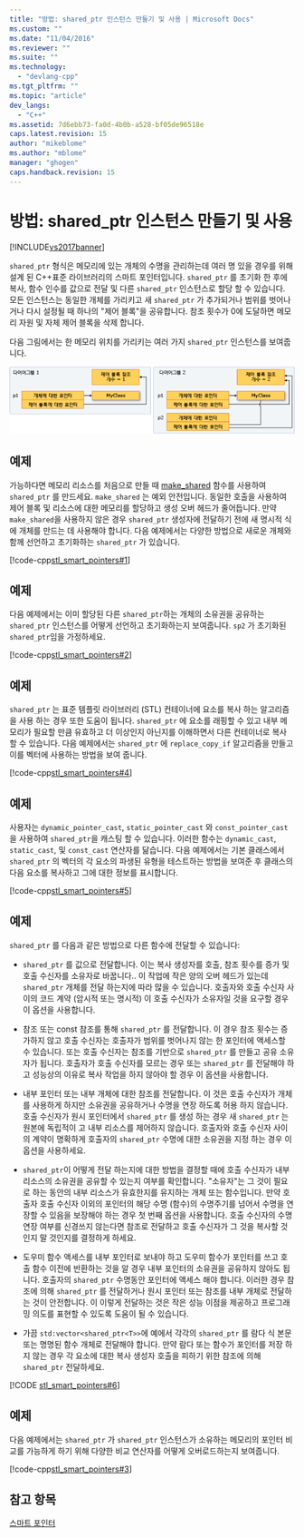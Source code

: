 ```yaml
---
title: "방법: shared_ptr 인스턴스 만들기 및 사용 | Microsoft Docs"
ms.custom: ""
ms.date: "11/04/2016"
ms.reviewer: ""
ms.suite: ""
ms.technology: 
  - "devlang-cpp"
ms.tgt_pltfrm: ""
ms.topic: "article"
dev_langs: 
  - "C++"
ms.assetid: 7d6ebb73-fa0d-4b0b-a528-bf05de96518e
caps.latest.revision: 15
author: "mikeblome"
ms.author: "mblome"
manager: "ghogen"
caps.handback.revision: 15
---
```

# 방법: shared_ptr 인스턴스 만들기 및 사용
[!INCLUDE[vs2017banner](../assembler/inline/includes/vs2017banner.md)]

`shared_ptr` 형식은 메모리에 있는 개체의 수명을 관리하는데 여러 명 있을 경우를 위해 설계 된 C\+\+표준 라이브러리의 스마트 포인터입니다.  `shared_ptr` 를 초기화 한 후에 복사, 함수 인수를 값으로 전달 및 다른 `shared_ptr` 인스턴스로 할당 할 수 있습니다.  모든 인스턴스는 동일한 개체를 가리키고 새 `shared_ptr` 가 추가되거나 범위를 벗어나거나 다시 설정될 때 하나의 "제어 블록"을 공유합니다.  참조 횟수가 0에 도달하면 메모리 자원 및 자체 제어 블록을 삭제 합니다.  
  
 다음 그림에서는 한 메모리 위치를 가리키는 여러 가지 `shared_ptr` 인스턴스를 보여줍니다.  
  
 [![공유 포인터](../cpp/media/shared_ptr.png "shared\_ptr")](assetId:///9785ad08-31d8-411a-86a9-fb9cd9684c27)  
  
## 예제  
 가능하다면 메모리 리소스를 처음으로 만들 때 [make\_shared](../Topic/make_shared%20\(%3Cmemory%3E\).md) 함수를 사용하여 `shared_ptr` 를 만드세요.  `make_shared` 는 예외 안전입니다.  동일한 호출을 사용하여 제어 블록 및 리소스에 대한 메모리를 할당하고 생성 오버 헤드가 줄어듭니다.  만약 `make_shared`을 사용하지 않은 경우 `shared_ptr` 생성자에 전달하기 전에 새 명시적 식에 개체를 만드는 데 사용해야 합니다.  다음 예제에서는 다양한 방법으로 새로운 개체와 함께 선언하고 초기화하는 `shared_ptr` 가 있습니다.  
  
 [!code-cpp[stl_smart_pointers#1](../cpp/codesnippet/CPP/how-to-create-and-use-shared-ptr-instances_1.cpp)]  
  
## 예제  
 다음 예제에서는 이미 할당된 다른 `shared_ptr`하는 개체의 소유권을 공유하는 `shared_ptr` 인스턴스를 어떻게 선언하고 초기화하는지 보여줍니다.  `sp2` 가 초기화된 `shared_ptr`임을 가정하세요.  
  
 [!code-cpp[stl_smart_pointers#2](../cpp/codesnippet/CPP/how-to-create-and-use-shared-ptr-instances_2.cpp)]  
  
## 예제  
 `shared_ptr` 는 표준 템플릿 라이브러리 \(STL\) 컨테이너에 요소를 복사 하는 알고리즘을 사용 하는 경우 또한 도움이 됩니다.  `shared_ptr` 에 요소를 래핑할 수 있고 내부 메모리가 필요할 만큼 유효하고 더 이상인지 아닌지를 이해하면서 다른 컨테이너로 복사 할 수 있습니다.  다음 예제에서는 `shared_ptr` 에 `replace_copy_if` 알고리즘을 만들고 이를 벡터에 사용하는 방법을 보여 줍니다.  
  
 [!code-cpp[stl_smart_pointers#4](../cpp/codesnippet/CPP/how-to-create-and-use-shared-ptr-instances_3.cpp)]  
  
## 예제  
 사용자는 `dynamic_pointer_cast`, `static_pointer_cast` 와 `const_pointer_cast` 을 사용하여 `shared_ptr`을 캐스팅 할 수 있습니다.  이러한 함수는 `dynamic_cast`, `static_cast`, 및 `const_cast` 연산자를 닮습니다.  다음 예제에서는 기본 클래스에서 `shared_ptr` 의 벡터의 각 요소의 파생된 유형을 테스트하는 방법을 보여준 후 클래스의 다음 요소를 복사하고 그에 대한 정보를 표시합니다.  
  
 [!code-cpp[stl_smart_pointers#5](../cpp/codesnippet/CPP/how-to-create-and-use-shared-ptr-instances_4.cpp)]  
  
## 예제  
 `shared_ptr` 를 다음과 같은 방법으로 다른 함수에 전달할 수 있습니다:  
  
-   `shared_ptr` 를 값으로 전달합니다.  이는 복사 생성자를 호출, 참조 횟수를 증가 및 호출 수신자를 소유자로 바꿉니다..  이 작업에 작은 양의 오버 헤드가 있는데 `shared_ptr` 개체를 전달 하는지에 따라 많을 수 있습니다.  호출자와 호출 수신자 사이의 코드 계약 \(암시적 또는 명시적\) 이 호출 수신자가 소유자일 것을 요구할 경우 이 옵션을 사용합니다.  
  
-   참조 또는 const 참조를 통해 `shared_ptr` 를 전달합니다.  이 경우 참조 횟수는 증가하지 않고 호출 수신자는 호출자가 범위를 벗어나지 않는 한 포인터에 액세스할 수 있습니다.  또는 호출 수신자는 참조를 기반으로 `shared_ptr` 를 만들고 공유 소유자가 됩니다.  호출자가 호출 수신자를 모르는 경우 또는 `shared_ptr` 를 전달해야 하고 성능상의 이유로 복사 작업을 하지 않아야 할 경우 이 옵션을 사용합니다.  
  
-   내부 포인터 또는 내부 개체에 대한 참조를 전달합니다.  이 것은 호출 수신자가 개체를 사용하게 하지만 소유권을 공유하거나 수명을 연장 하도록 허용 하지 않습니다.  호출 수신자가 원시 포인터에서 `shared_ptr` 를 생성 하는 경우 새 `shared_ptr` 는 원본에 독립적이 고 내부 리소스를 제어하지 않습니다.  호출자와 호출 수신자 사이의 계약이 명확하게 호출자의 `shared_ptr` 수명에 대한 소유권을 지정 하는 경우 이 옵션을 사용하세요.  
  
-   `shared_ptr`이 어떻게 전달 하는지에 대한 방법을 결정할 때에 호출 수신자가 내부 리소스의 소유권을 공유할 수 있는지 여부를 확인합니다.  "소유자"는 그 것이 필요로 하는 동안의 내부 리소스가 유효한지를 유지하는 개체 또는 함수입니다.  만약 호출자 호출 수신자 이외의 포인터의 해당 수명 \(함수\)의 수명주기를 넘어서 수명을 연장할 수 있음을 보장해야 하는 경우 첫 번째 옵션을 사용합니다.  호출 수신자의 수명 연장 여부를 신경쓰지 않는다면 참조로 전달하고 호출 수신자가 그 것을 복사할 것인지 말 것인지를 결정하게 하세요.  
  
-   도우미 함수 액세스를 내부 포인터로 보내야 하고 도우미 함수가 포인터를 쓰고 호출 함수 이전에 반환하는 것을 알 경우 내부 포인터의 소유권을 공유하지 않아도 됩니다.  호출자의 `shared_ptr` 수명동안 포인터에 액세스 해야 합니다.  이러한 경우 참조에 의해 `shared_ptr` 를 전달하거나 원시 포인터 또는 참조를 내부 개체로 전달하는 것이 안전합니다.  이 이렇게 전달하는 것은 작은 성능 이점을 제공하고 프로그래밍 의도를 표현할 수 있도록 도움이 될 수 있습니다.  
  
-   가끔 `std:vector<shared_ptr<T>>`에 예에서 각각의 `shared_ptr` 를 람다 식 본문 또는 명명된 함수 개체로 전달해야 합니다.  만약 람다 또는 함수가 포인터를 저장 하지 않는 경우 각 요소에 대한 복사 생성자 호출을 피하기 위한 참조에 의해 `shared_ptr` 전달하세요.  
  
 [!CODE [stl_smart_pointers#6](../CodeSnippet/VS_Snippets_Cpp/stl_smart_pointers#6)]  
  
## 예제  
 다음 예제에서는 `shared_ptr` 가 `shared_ptr` 인스턴스가 소유하는 메모리의 포인터 비교를 가능하게 하기 위해 다양한 비교 연산자를 어떻게 오버로드하는지 보여줍니다.  
  
 [!code-cpp[stl_smart_pointers#3](../cpp/codesnippet/CPP/how-to-create-and-use-shared-ptr-instances_6.cpp)]  
  
## 참고 항목  
 [스마트 포인터](../cpp/smart-pointers-modern-cpp.md)